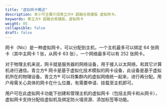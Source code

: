 ```yaml
---
title: "虚拟网卡概述"
description: 本小节主要介绍青立方® 超融合易捷版 虚拟网卡。 
keywords: 青立方® 超融合易捷版，虚拟网卡
weight: 05
collapsible: false
draft: false
---
```


网卡（Nic）是一种虚拟网卡，可以分配到主机，一个主机最多可以绑定 64 张网卡（其中主网卡 1 张，从网卡 63 张），一个网络最多可以有 252 张网卡。

对于物理主机来说，网卡就是服务器的网络设备，用于接入以太网络，和其它计算机进行通信。青立方® 网卡是基于虚拟化技术模拟的网卡设备，此设备是基于虚拟机所在的物理设备。青立方® 可以将集群内的虚拟网络统一起来，进行再分配。用户毋需关心具体的网卡在什么位置，有需要申请、挂载至主机即可。

用户可在此虚拟网卡功能下创建和管理主机的虚拟网卡（包括主网卡和从网卡），虚拟网卡支持分配给虚拟机及绑定防火墙资源、添加标签等功能。
